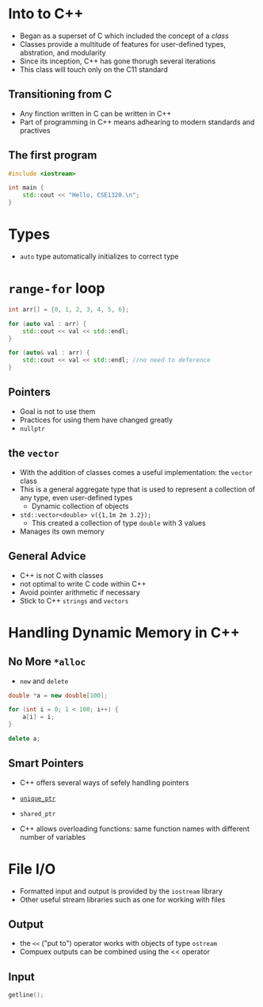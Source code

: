 # Into to C++

- Began as a superset of C which included the concept of a _class_
- Classes provide a multitude of features for user-defined types, abstration, and modularity
- Since its inception, C++ has gone thorugh several iterations
- This class will touch only on the C11 standard

## Transitioning from C

- Any finction written in C can be written in C++
- Part of programming in C++ means adhearing to modern standards and practives

## The first program

```c++
#include <iostream>

int main {
    std::cout << "Hello, CSE1320.\n";
}
```

# Types

- `auto` type automatically initializes to correct type

# `range-for` loop

```c++
int arr[] = {0, 1, 2, 3, 4, 5, 6};

for (auto val : arr) {
    std::cout << val << std::endl;
}
```

```c++
for (auto& val : arr) {
    std::cout << val << std::endl; //no need to deference
}
```

## Pointers

- Goal is not to use them
- Practices for using them have changed greatly
- `nullptr`

## the `vector`

- With the addition of classes comes a useful implementation: the `vector` class
- This is a general aggregate type that is used to represent a collection of any type, even user-defined types
  - Dynamic collection of objects
- `std::vector<double> v({1,1m 2m 3.2});`
  - This created a collection of type `double` with 3 values
- Manages its own memory

## General Advice

- C++ is not C with classes
- not optimal to write C code within C++
- Avoid pointer arithmetic if necessary
- Stick to C++ `strings` and `vectors`

# Handling Dynamic Memory in C++

## No More `*alloc`

- `new` and `delete`

```c++
double *a = new double[100];

for (int i = 0; 1 < 100; i++) {
    a[i] = i;
}

delete a;
```

## Smart Pointers

- C++ offers several ways of sefely handling pointers

- [`unique_ptr`](unique_ptr.cpp)
- `shared_ptr`

- C++ allows overloading functions: same function names with different number of variables

# File I/O

- Formatted input and output is provided by the `iostream` library
- Other useful stream libraries such as one for working with files

## Output

- the `<<` ("put to") operator works with objects of type `ostream` 
- Compuex outputs can be combined using the << operator

## Input

```c++
getline();
```
